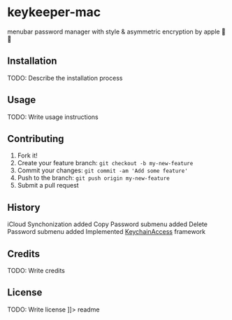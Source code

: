 # keykeeper-mac
menubar password manager with style &amp; asymmetric encryption by apple 🔑🔥
## Installation
TODO: Describe the installation process
## Usage
TODO: Write usage instructions
## Contributing
1. Fork it!
2. Create your feature branch: `git checkout -b my-new-feature`
3. Commit your changes: `git commit -am 'Add some feature'`
4. Push to the branch: `git push origin my-new-feature`
5. Submit a pull request 
## History
 iCloud Synchonization added
 Copy Password submenu added
 Delete Password submenu added
 Implemented [KeychainAccess](https://github.com/kishikawakatsumi/KeychainAccess) framework
## Credits
TODO: Write credits
## License
TODO: Write license
]]></content>
  <tabTrigger>readme</tabTrigger>
</snippet>
